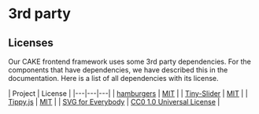 # 3rd party

## Licenses

Our CAKE frontend framework uses some 3rd party dependencies. For the components that have dependencies, we have described this in the documentation. Here is a list of all dependencies with its license.

| Project | License |
|---|---|---|
| [hamburgers](https://github.com/jonsuh/hamburgers) | [MIT](https://opensource.org/licenses/mit-license.php) |
| [Tiny-Slider](https://github.com/ganlanyuan/tiny-slider) | [MIT](https://opensource.org/licenses/mit-license.php) |
| [Tippy.js](https://github.com/atomiks/tippyjs) | [MIT](https://opensource.org/licenses/mit-license.php) |
| [SVG for Everybody](https://github.com/jonathantneal/svg4everybody) | [CC0 1.0 Universal License](https://creativecommons.org/publicdomain/zero/1.0/) |

